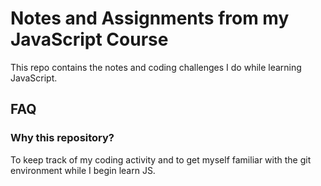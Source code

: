 # Notes and Assignments from my JavaScript Course
This repo contains the notes and coding challenges I do while learning JavaScript.

## FAQ
### Why this repository?
To keep track of my coding activity and to get myself familiar with the git environment while I begin learn JS.
